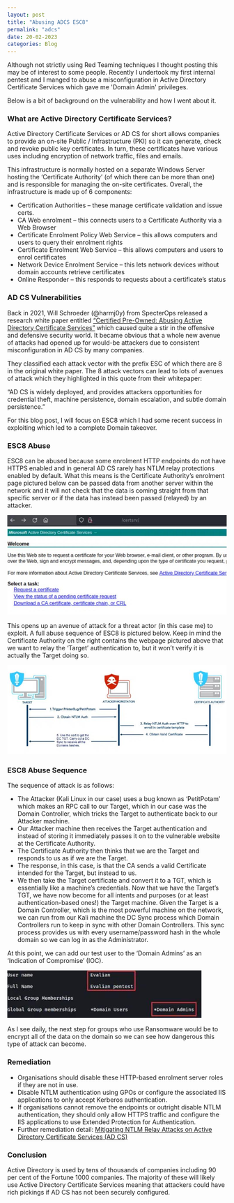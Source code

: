 ```yaml
---
layout: post
title: "Abusing ADCS ESC8"
permalink: "adcs"
date: 20-02-2023
categories: Blog
---
```


Although not strictly using Red Teaming techniques I thought posting this may be of interest to some people. Recently I undertook my first internal pentest and I manged to abuse a misconfiguration in Active Directory Certificate Services which gave me 'Domain Admin' privileges. 

Below is a bit of background on the vulnerability and how I went about it.

### What are Active Directory Certificate Services?

Active Directory Certificate Services or AD CS for short allows companies to provide an on-site Public / Infrastructure (PKI) so it can generate, check and revoke public key certificates. In turn, these certificates have various uses including encryption of network traffic, files and emails.

This infrastructure is normally hosted on a separate Windows Server hosting the ‘Certificate Authority’ (of which there can be more than one) and is responsible for managing the on-site certificates. Overall, the infrastructure  is made up of 6 components:

- Certification Authorities – these manage certificate validation and issue certs.
- CA Web enrolment – this connects users to a Certificate Authority via a Web Browser
- Certificate Enrolment Policy Web Service – this allows computers and users to query their enrolment rights
- Certificate Enrolment Web Service – this allows computers and users to enrol certificates
- Network Device Enrolment Service – this lets network devices without domain accounts retrieve certificates
- Online Responder – this responds to requests about a certificate’s status

### AD CS Vulnerabilities

Back in 2021, Will Schroeder (@harmj0y) from SpecterOps released a research white paper entitled [“Certified Pre-Owned: Abusing Active Directory Certificate Services”](https://www.specterops.io/assets/resources/Certified_Pre-Owned.pdf) which caused quite a stir in the offensive and defensive security world. It became obvious that a whole new avenue of attacks had opened up for would-be attackers due to consistent misconfiguration in AD CS by many companies.

They classified each attack vector with the prefix ESC of which there are 8 in the original white paper. The 8 attack vectors can lead to lots of avenues of attack which they highlighted in this quote from their whitepaper:

“AD CS is widely deployed, and provides attackers opportunities for credential theft, machine persistence, domain escalation, and subtle domain persistence.”

For this blog post, I will focus on ESC8 which I had some recent success in exploiting which led to a complete Domain takeover.

### ESC8 Abuse

ESC8 can be abused because some enrolment HTTP endpoints do not have HTTPS enabled and in general AD CS rarely has NTLM relay protections enabled by default. What this means is the Certificate Authority’s enrolment page pictured below can be passed data from another server within the network and it will not check that the data is coming straight from that specific server or if the data has instead been passed (relayed) by an attacker.

<img alt="cs" src="/assets/img/WebEnrol.jpg"/>


This opens up an avenue of attack for a threat actor (in this case me) to exploit. A full abuse sequence of ESC8 is pictured below. Keep in mind the Certificate Authority on the right contains the webpage pictured above that we want to relay the ‘Target’ authentication to, but it won’t verify it is actually the Target doing so.

<img alt="cs" src="/assets/img/ESC8Sequence.jpg"/>


### ESC8 Abuse Sequence

The sequence of attack is as follows:

- The Attacker (Kali Linux in our case) uses a bug known as ‘PetitPotam’ which makes an RPC call to our Target, which in our case was the Domain Controller, which tricks the Target to authenticate back to our Attacker machine.
- Our Attacker machine then receives the Target authentication and instead of storing it immediately passes it on to the vulnerable website at the Certificate Authority.
- The Certificate Authority then thinks that we are the Target and responds to us as if we are the Target.
- The response, in this case, is that the CA sends a valid Certificate intended for the Target, but instead to us.
- We then take the Target certificate and convert it to a TGT, which is essentially like a machine’s credentials. Now that we have the Target’s TGT, we have now become for all intents and purposes (or at least authentication-based ones!) the Target machine. Given the Target is a Domain Controller, which is the most powerful machine on the network, we can run from our Kali machine the DC Sync process which Domain Controllers run to keep in sync with other Domain Controllers. This sync process provides us with every username/password hash in the whole domain so we can log in as the Administrator.

At this point, we can add our test user to the ‘Domain Admins’ as an ‘Indication of Compromise’ (IOC).

<img alt="cs" src="/assets/img/DA.jpg"/>

As I see daily, the next step for groups who use Ransomware would be to encrypt all of the data on the domain so we can see how dangerous this type of attack can become.

### Remediation

- Organisations should disable these HTTP-based enrolment server roles if they are not in use.
- Disable NTLM authentication using GPOs or configure the associated IIS applications to only accept Kerberos authentication.
- If organisations cannot remove the endpoints or outright disable NTLM authentication, they should only allow HTTPS traffic and configure the IIS applications to use Extended Protection for Authentication.
- Further remediation detail: [Mitigating NTLM Relay Attacks on Active Directory Certificate Services (AD CS)](https://support.microsoft.com/en-gb/topic/kb5005413-mitigating-ntlm-relay-attacks-on-active-directory-certificate-services-ad-cs-3612b773-4043-4aa9-b23d-b87910cd3429)

### Conclusion

Active Directory is used by tens of thousands of companies including 90 per cent of the Fortune 1000 companies. The majority of these will likely use Active Directory Certificate Services meaning that attackers could have rich pickings if AD CS has not been securely configured.























